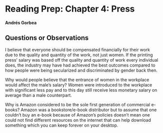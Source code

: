 # Reading Prep: Chapter 4: Press

#### Andrés Gorbea

## Questions or Observations

I believe that everyone should be compensated financially for their work due to the quality and quantity of the work, not just women. If the printing press’ salary was based off the quality and quantity of work every individual does, the industry may have had achieved the best outcomes compared to how people were being secularized and discriminated by gender back then.

Why would people believe that the entrance of women in the workplace would affect the male’s salary? Women were introduced to the workplace with significant less pay and to this day still receive less monetary salary on average than a male counterpart.

Why is Amazon considered to be the sole first generation of commercial e-books? Amazon was a bookstore/e-book distributor but to assume that one couldn’t buy an e-book because of Amazon’s policies doesn’t mean one could not find different resources on the internet that can help download something which you can keep forever on your desktop.
